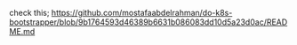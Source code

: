 check this;
https://github.com/mostafaabdelrahman/do-k8s-bootstrapper/blob/9b1764593d46389b6631b086083dd10d5a23d0ac/README.md